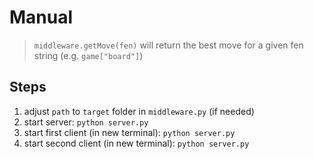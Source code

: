 # Manual

> ```middleware.getMove(fen)``` will return the best move for a given fen string (e.g. ```game["board"]```)

## Steps

1. adjust ```path``` to ```target``` folder in ```middleware.py``` (if needed)
2. start server: ```python server.py```
3. start first client (in new terminal): ```python server.py```
4. start second client (in new terminal): ```python server.py```